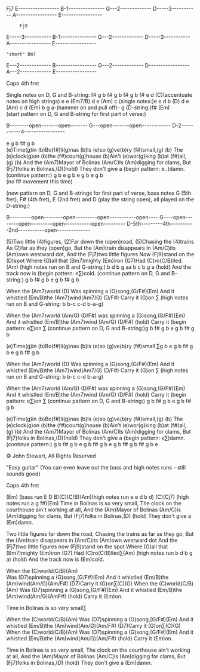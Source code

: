 Fj7
E-----------------
B-1---------------
G---2-------------
D-----3-----------
A-----------------
E-----------------

         Fj9
E-----3-----------
B-1---------------
G---2-------------
D-----3-----------
A-----------------
E-----------------

    "short" Bm7
E---2-------------
B-----------------
G---2-------------
D-----------------
A---2-------------
E-----------------


Capo 4th fret

Single notes on D, G and B-string: f# g b f# g b f# g b
f# e d (C)(accentuate notes on high strings) e e (Em7/B) d e 
(Am) c (single notes:)e e d b (D) d e (Am) c d (Em) b
g a-(hammer on and pull off)- g (D-string:)f# (Em)  
(start pattern on D, G and B-string for first part of verse:) 

B--------open-------open-------
G---open-------open------------
D-2-----------4-----------------

e g b f# g b  
(e)Time(g)in (b)Bo(f#)li(g)nas 
(b)Is (e)so (g)ve(b)ry (f#)small,(g) (b)
The (e)clock(g)on (b)the (f#)court(g)house
(b)Ain't (e)wor(g)king (b)at (f#)all, (g) (b) 
And the (Am7)Mayor of Bolinas 
(Am/C)Is (Am)digging for clams,
But (Fj7)folks in Bolinas,(D)(hold)
They don't give a (begin pattern: e..)damn. 
(continue pattern:) g b e g b e g b e g b  
(no f# movement this time)

(new pattern on D, G and B-strings for first part of verse,
bass notes G (5th fret), F# (4th fret), E (2nd fret) and
D (play the string open), all played on the D-string:)

B---------open--------open---------open-----------open----
G----open--------open---------open-----------open---------
D-5th---------4th----------2nd-----------open--------------

(5)Two little (4)figures,
(2)Far down the (open)road,
(5)Chasing the (4)trains 
As (2)far as they (open)go,
But the (Am)train disappears 
In (Am/C)its (Am)own westward dot,
And the (Fj7)two little figures 
Now (Fj9)stand on the (D)spot 
Where (G)all that (Bm7)mighty (Em)iron
(G7)Had (C)ro(C/B)lled.(Am) 
(high notes run on B and G-string:) b d b g aa b c b g a (hold)
And the track now is (begin pattern: e∑)cold.
(continue pattern on D, G and B-string:) g b f# g b e g b f# g b
 
When the (Am7)world 
(D) Was spinning a (G)song,(G/F#)(Em)
And it whistled (Em/B)the (Am7)wind(Am7/G) 
(D/F#) Carry it (G)on ∑ 
(high notes run on B and G-string: b b-c c-d b-a-g)

When the (Am7)world (Am/G) 
(D/F#) was spinning a (G)song,(G/F#)(Em)
And it whistled (Em/B)the (Am7)wind (Am/G) (D/F#) (hold)
Carry it (begin pattern: e∑)on ∑ 
(continue pattern on D, G and B-string:)g b f# g b e g b f# g b

(e)Time(g)in (b)Bo(f#)li(g)nas 
(b)is (e)so (g)ve(b)ry (f#)small ∑g b e g b f# g b e g b f# g b

When the (Am7)world 
(D) Was spinning a (G)song,(G/F#)(Em)
And it whistled (Em/B)the (Am7)wind(Am7/G) 
(D/F#) Carry it (G)on ∑ 
(high notes run on B and G-string: b b-c c-d b-a-g)

When the (Am7)world (Am/G) 
(D/F#) was spinning a (G)song,(G/F#)(Em)
And it whistled (Em/B)the (Am7)wind (Am/G) (D/F#) (hold)
Carry it (begin pattern: e∑)on ∑ 
(continue pattern on D, G and B-string:) g b f# g b e g b f# g b

(e)Time(g)in (b)Bo(f#)li(g)nas 
(b)Is (e)so (g)ve(b)ry (f#)small,(g) (b)
The (e)clock(g)on (b)the (f#)court(g)house
(b)Ain't (e)wor(g)king (b)at (f#)all, (g) (b) 
And the (Am7)Mayor of Bolinas 
(Am/C)Is (Am)digging for clams,
But (Fj7)folks in Bolinas,(D)(hold)
They don't give a (begin pattern: e∑)damn. 
(continue pattern:) g b f# g b e g b f# g b e g b f# g b f# g b e

© John Stewart, All Rights Reserved


"Easy guitar"
(You can even leave out the bass and high notes runs - 
still sounds good)


Capo 4th fret

(Em)  (bass run E D B)(C)(C/B)(Am)(high notes run e e d b d)
(C)(Cj7)  (high notes run a g f#)(Em)
Time in Bolinas is so very small,
The clock on the courthouse ain't working at all,
And the (Am)Mayor of Bolinas (Am/C)is (Am)digging for clams,
But (Fj7)folks in Bolinas,(D) (hold)
They don't give a (Em)damn.

Two little figures far down the road,
Chasing the trains as far as they go,
But the (Am)train disappears in (Am/C)its (Am)own westward dot
And the (Fj7)two little figures now (Fj9)stand on the spot
Where (G)all that (Bm7)mighty (Em)iron (G7) 
Had (C)ro(C/B)lled∑(Am) (high notes run b d b g a) (hold)
And the track now is (Em)cold.

When the (C)world(C/B)(Am)  
Was (D7)spinning a (G)song,(G/F#)(Em)
And it whistled (Em/B)the (Am)wind(Am/G)(Am/F#)
(D7)Carry it (G)on∑(C)(G)
When the (C)world(C/B)(Am)
Was (D7)spinning a (G)song,(G/F#)(Em)
And it whistled (Em/B)the (Am)wind(Am/G)(AmF#) (hold)
Carry it (Em)on.

Time in Bolinas is so very small∑

When the (C)world(C/B)(Am)
Was (D7)spinning a (G)song,(G/F#)(Em)
And it whistled (Em/B)the (Am)wind(Am/G)(Am/F#)
(D7)Carry it (G)on∑(C)(G)
When the (C)world(C/B)(Am)
Was (D7)spinning a (G)song,(G/F#)(Em)
And it whistled (Em/B)the (Am)wind(Am/G)(Am/F#) (hold)
Carry it (Em)on.

Time in Bolinas is so very small,
The clock on the courthouse ain't working at all,
And the (Am)Mayor of Bolinas (Am/C)is (Am)digging for clams,
But (Fj7)folks in Bolinas,(D) (hold)
They don't give a (Em)damn.
